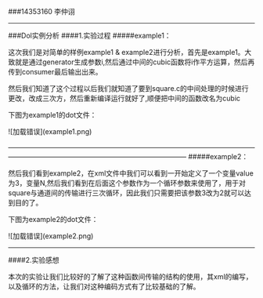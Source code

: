 ###14353160 李仲诩
***
###Dol实例分析
####1.实验过程
#####example1：
<p>这次我们是对简单的样例example1 & example2进行分析，首先是example1。大致就是通过generator生成参数i,然后通过中间的cubic函数将i作平方运算，然后再传到consumer最后输出出来。</p>
<p>然后我们知道了这个过程以后我们就知道了要到square.c的中间处理的时候进行更改，改成三次方，然后重新编译运行就好了,顺便把中间的函数改名为cubic</p>
<p>下图为example1的dot文件：</p>
![加载错误](example1.png)

——————————————————————————————————————————————————————————————
#####example2：
<p>然后我们看到example2，在xml文件中我们可以看到一开始定义了一个变量value为3，变量N,然后我们看到在后面这个参数作为一个循环参数来使用了，用于对square与通道间的传输进行三次循环，因此我们只需要把该参数3改为2就可以达到目的了。</p>
<p>下图为example2的dot文件：</p>
![加载错误](example2.png)

***
####2.实验感想
<p>本次的实验让我们比较好的了解了这种函数间传输的结构的使用，其xml的编写，以及循环的方法，让我们对这种编码方式有了比较基础的了解。</p>
